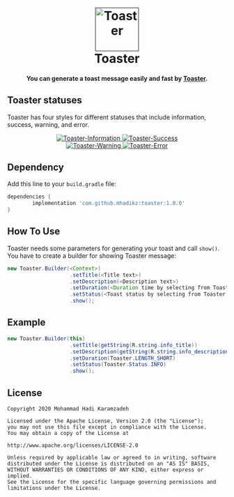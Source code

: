 <h1 align="center">
  <br>
  <a href=""><img src="https://user-images.githubusercontent.com/22215824/88429873-ac11d280-ce0c-11ea-9de7-010353e6d32d.png" alt="Toaster" width="100"></a>
  <br>
  Toaster
  <br>
</h1>

<h4 align="center">You can generate a toast message easily and fast by <a href="https://github.com/mhadikz/Toaster/" target="_blank">Toaster</a>.</h4>

## Toaster statuses

Toaster has four styles for different statuses that include information, success, warning, and error.

<p align="center">
  <a href="https://github.com/mhadikz/Toaster">
    <img src="https://user-images.githubusercontent.com/22215824/88429645-3dcd1000-ce0c-11ea-9a72-0a8561887e7e.png" alt="Toaster-Information">
  </a>
  
  <a href="https://github.com/mhadikz/Toaster">
    <img src="https://user-images.githubusercontent.com/22215824/88429672-46bde180-ce0c-11ea-83a5-db3329694372.png" alt="Toaster-Success">
  </a>
  <br>
  <a href="https://github.com/mhadikz/Toaster">
    <img src="https://user-images.githubusercontent.com/22215824/88429690-4f161c80-ce0c-11ea-8ce7-64d46d6a7f6c.png" alt="Toaster-Warning">
  </a>
  
  <a href="https://github.com/mhadikz/Toaster">
    <img src="https://user-images.githubusercontent.com/22215824/88429709-563d2a80-ce0c-11ea-981b-037fe49a45f2.png" alt="Toaster-Error">
  </a>

</p>


## Dependency

Add this line to your `build.gradle` file:

```gradle
dependencies {
	    implementation 'com.github.mhadikz:toaster:1.0.0'
}
```
## How To Use

Toaster needs some parameters for generating your toast and call `show()`. You have to create a builder for showing Toaster message:

```java
new Toaster.Builder(<Context>)
                    .setTitle(<Title text>)
                    .setDescription(<Description text>)
                    .setDuration(<Duration time by selecting from Toaster>)
                    .setStatus(<Toast status by selecting from Toaster.Status>)
                    .show();
```

## Example
```java
new Toaster.Builder(this)
                    .setTitle(getString(R.string.info_title))
                    .setDescription(getString(R.string.info_description))
                    .setDuration(Toaster.LENGTH_SHORT)
                    .setStatus(Toaster.Status.INFO)
                    .show();
```

## License

    Copyright 2020 Mohammad Hadi Karamzadeh

    Licensed under the Apache License, Version 2.0 (the "License");
    you may not use this file except in compliance with the License.
    You may obtain a copy of the License at

    http://www.apache.org/licenses/LICENSE-2.0

    Unless required by applicable law or agreed to in writing, software
    distributed under the License is distributed on an "AS IS" BASIS,
    WITHOUT WARRANTIES OR CONDITIONS OF ANY KIND, either express or implied.
    See the License for the specific language governing permissions and
    limitations under the License.
